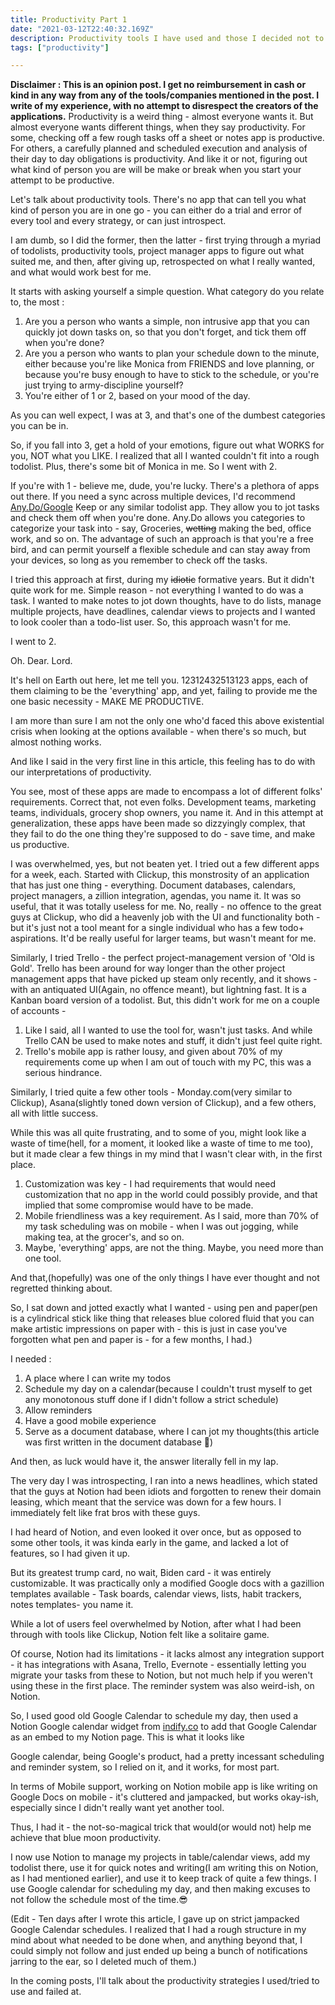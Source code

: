 ```yaml
---
title: Productivity Part 1 
date: "2021-03-12T22:40:32.169Z"
description: Productivity tools I have used and those I decided not to use
tags: ["productivity"]

---
```


**Disclaimer : This is an opinion post. I get no reimbursement in cash or kind in any way from any of the tools/companies mentioned in the post. I write of my experience, with no attempt to disrespect the creators of the applications.** 
Productivity is a weird thing - almost everyone wants it. But almost everyone wants different things, when they say productivity. For some, checking off a few rough tasks off a sheet or notes app is productive. For others, a carefully planned and scheduled execution and analysis of their day to day obligations is productivity. And like it or not, figuring out what kind of person you are will be make or break when you start your attempt to be productive. 

Let's talk about productivity tools. There's no app that can tell you what kind of person you are in one go - you can either do a trial and error of every tool and every strategy, or can just introspect.

I am dumb, so I did the former, then the latter - first trying through a myriad of todolists, productivity tools, project manager apps to figure out what suited me, and then, after giving up, retrospected on what I really wanted, and what would work best for me. 

It starts with asking yourself a simple question. What category do you relate to, the most : 

1. Are you a person who wants a simple, non intrusive app that you can quickly jot down tasks on, so that you don't forget, and tick them off when you're done?
2. Are you a person who wants to plan your schedule down to the minute, either because you're like Monica from FRIENDS and love planning, or because you're busy enough to have to stick to the schedule, or you're just trying to army-discipline yourself?
3. You're either of 1 or 2, based on your mood of the day.

As you can well expect, I was at 3, and that's one of the dumbest categories you can be in.

So, if you fall into 3, get a hold of your emotions, figure out what WORKS for you, NOT what you LIKE. I realized that all I wanted couldn't fit into a rough todolist. Plus, there's some bit of Monica in me. So I went with 2.

If you're with 1 - believe me, dude, you're lucky. There's a plethora of apps out there. If you need a sync across multiple devices, I'd recommend [Any.Do/Google](http://any.Do/Google) Keep or any similar todolist app. They allow you to jot tasks and check them off when you're done. Any.Do allows you categories to categorize your task into - say, Groceries, ~~wetting~~ making the bed, office work, and so on. The advantage of such an approach is that you're a free bird, and can permit yourself a flexible schedule and can stay away from your devices, so long as you remember to check off the tasks.

I tried this approach at first, during my ~~idiotic~~ formative years. But it didn't quite work for me. Simple reason - not everything I wanted to do was a task. I wanted to make notes to jot down thoughts, have to do lists, manage multiple projects, have deadlines, calendar views to projects and I wanted to look cooler than a todo-list user. So, this approach wasn't for me.

I went to 2.

Oh. Dear. Lord.

It's hell on Earth out here, let me tell you. 12312432513123 apps, each of them claiming to be the 'everything' app, and yet, failing to provide me the one basic necessity - MAKE ME PRODUCTIVE.

I am more than sure I am not the only one who'd faced this above existential crisis when looking at the options available - when there's so much, but almost nothing works.

And like I said in the very first line in this article, this feeling has to do with our interpretations of productivity.

You see, most of these apps are made to encompass a lot of different folks' requirements. Correct that, not even folks. Development teams, marketing teams, individuals, grocery shop owners, you name it. And in this attempt at generalization, these apps have been made so dizzyingly complex, that they fail to do the one thing they're supposed to do - save time, and make us productive.

I was overwhelmed, yes, but not beaten yet. I tried out a few different apps for a week, each. Started with Clickup, this monstrosity of an application that has just one thing - everything. Document databases, calendars, project managers, a zillion integration, agendas, you name it. It was so useful, that it was totally useless for me. No, really - no offence to the great guys at Clickup, who did a heavenly job with the UI and functionality both - but it's just not a tool meant for a single individual who has a few todo+ aspirations. It'd be really useful for larger teams, but wasn't meant for me.

Similarly, I tried Trello - the perfect project-management version of 'Old is Gold'. Trello has been around for way longer than the other project management apps that have picked up steam only recently, and it shows - with an antiquated UI(Again, no offence meant), but lightning fast. It is a Kanban board version of a todolist. But, this didn't work for me on a couple of accounts - 

1. Like I said, all I wanted to use the tool for, wasn't just tasks. And while Trello CAN be used to make notes and stuff, it didn't just feel quite right.
2. Trello's mobile app is rather lousy, and given about 70% of my requirements come up when I am out of touch with my PC, this was a serious hindrance.

Similarly, I tried quite a few other tools - Monday.com(very similar to Clickup), Asana(slightly toned down version of Clickup), and a few others, all with little success.

While this was all quite frustrating, and to some of you, might look like a waste of time(hell, for a moment, it looked like a waste of time to me too), but it made clear a few things in my mind that I wasn't clear with, in the first place.

1. Customization was key - I had requirements that would need customization that no app in the world could possibly provide, and that implied that some compromise would have to be made.
2. Mobile friendliness was a key requirement. As I said, more than 70% of my task scheduling was on mobile - when I was out jogging, while making tea, at the grocer's, and so on.
3. Maybe, 'everything' apps, are not the thing. Maybe, you need more than one tool.

And that,(hopefully) was one of the only things I have ever thought and not regretted thinking about. 

So, I sat down and jotted exactly what I wanted - using pen and paper(pen is a cylindrical stick like thing that releases blue colored fluid that you can make artistic impressions on paper with - this is just in case you've forgotten what pen and paper is - for a few months, I had.)

I needed : 

1. A place where I can write my todos
2. Schedule my day on a calendar(because I couldn't trust myself to get any monotonous stuff done if I didn't follow a strict schedule)
3. Allow reminders
4. Have a good mobile experience
5. Serve as a document database, where I can jot my thoughts(this article was first written in the document database 🙂)

And then, as luck would have it, the answer literally fell in my lap. 

The very day I was introspecting, I ran into a news headlines, which stated that the guys at Notion had been idiots and forgotten to renew their domain leasing, which meant that the service was down for a few hours. I immediately felt like frat bros with these guys. 

I had heard of Notion, and even looked it over once, but as opposed to some other tools, it was kinda early in the game, and lacked a lot of features, so I had given it up.

But its greatest trump card, no wait, Biden card - it was entirely customizable. It was practically only a modified Google docs with a gazillion templates available - Task boards, calendar views, lists, habit trackers, notes templates- you name it.

While a lot of users feel overwhelmed by Notion, after what I had been through with tools like Clickup, Notion felt like a solitaire game.

Of course, Notion had its limitations - it lacks almost any integration support - it has integrations with Asana, Trello, Evernote - essentially letting you migrate your tasks from these to Notion, but not much help if you weren't using these in the first place. The reminder system was also weird-ish, on Notion.

So, I used good old Google Calendar to schedule my day, then used a Notion Google calendar widget from [indify.co](http://indify.co) to add that Google Calendar as an embed to my Notion page. This is what it looks like


Google calendar, being Google's product, had a pretty incessant scheduling and reminder system, so I relied on it, and it works, for most part.



In terms of Mobile support, working on Notion mobile app is like writing on Google Docs on mobile - it's cluttered and jampacked, but works okay-ish, especially since I didn't really want yet another tool.

Thus, I had it - the not-so-magical trick that would(or would not) help me achieve that blue moon productivity. 

I now use Notion to manage my projects in table/calendar views, add my todolist there, use it for quick notes and writing(I am writing this on Notion, as I had mentioned earlier), and use it to keep track of quite a few things. I use Google calendar for scheduling my day, and then making excuses to not follow the schedule most of the time.😎

(Edit - Ten days after I wrote this article, I gave up on strict jampacked Google Calendar schedules. I realized that I had a rough structure in my mind about what needed to be done when, and anything beyond that, I could simply not follow and just ended up being a bunch of notifications jarring to the ear, so I deleted much of them.)

In the coming posts, I'll talk about the productivity strategies I used/tried to use and failed at.
